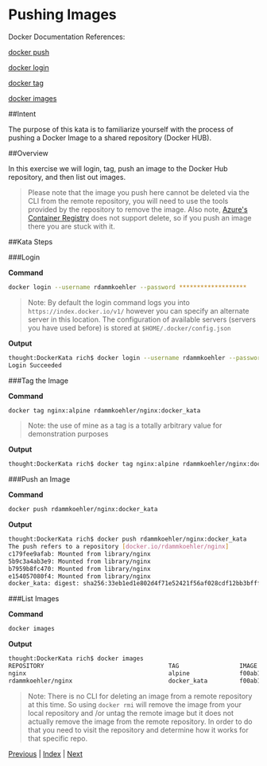# Pushing Images

Docker Documentation References:

[docker push](https://docs.docker.com/engine/reference/commandline/push/)

[docker login](https://docs.docker.com/engine/reference/commandline/login/)

[docker tag](https://docs.docker.com/engine/reference/commandline/tag/)

[docker images](https://docs.docker.com/engine/reference/commandline/images/)

##Intent

The purpose of this kata is to familiarize yourself with the process of pushing a Docker Image to a shared repository (Docker HUB).

##Overview

In this exercise we will login, tag, push an image to the Docker Hub repository, and then list out images. 

> Please note that the image you push here cannot be deleted via the CLI from the remote repository, you will need to use the tools provided by the repository to remove the image. Also note, [Azure's Container Registry](https://azure.microsoft.com/en-us/services/container-registry/) does not support delete, so if you push an image there you are stuck with it.

##Kata Steps

###Login

**Command**

```bash
docker login --username rdammkoehler --password *******************
```

> Note: By default the login command logs you into `https://index.docker.io/v1/` however you can specify an alternate server in this location. The configuration of available servers (servers you have used before) is stored at `$HOME/.docker/config.json`

**Output**

```bash
thought:DockerKata rich$ docker login --username rdammkoehler --password *******************
Login Succeeded
```

###Tag the Image

**Command**

```bash
docker tag nginx:alpine rdammkoehler/nginx:docker_kata
```

> Note: the use of mine as a tag is a totally arbitrary value for demonstration purposes

**Output**
```bash
thought:DockerKata rich$ docker tag nginx:alpine rdammkoehler/nginx:docker_kata
```

###Push an Image

**Command**

```bash
docker push rdammkoehler/nginx:docker_kata
```

**Output**

```bash
thought:DockerKata rich$ docker push rdammkoehler/nginx:docker_kata
The push refers to a repository [docker.io/rdammkoehler/nginx]
c179fee9afab: Mounted from library/nginx
5b9c3a4ab3e9: Mounted from library/nginx
b7959b8fc470: Mounted from library/nginx
e154057080f4: Mounted from library/nginx
docker_kata: digest: sha256:33eb1ed1e802d4f71e52421f56af028cdf12bb3bfff5affeaf5bf0e328ffa1bc size: 1153
```

###List Images

**Command**

```bash
docker images
```

**Output**

```bash
thought:DockerKata rich$ docker images
REPOSITORY                                   TAG                 IMAGE ID            CREATED             SIZE
nginx                                        alpine              f00ab1b3ac6d        2 weeks ago         15.5 MB
rdammkoehler/nginx                           docker_kata         f00ab1b3ac6d        2 weeks ago         15.5 MB
```

> Note: There is no CLI for deleting an image from a remote repository at this time. So using `docker rmi` will remove the image from your local repository and /or untag the remote image but it does not actually remove the image from the remote repository. In order to do that you need to visit the repository and determine how it works for that specific repo.

[Previous](13_interacting.md) | [Index](README.md) | [Next](15_simple_python_image.md)
